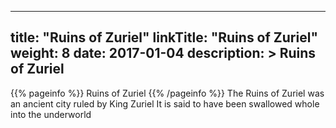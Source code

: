 
---
title: "Ruins of Zuriel"
linkTitle: "Ruins of Zuriel"
weight: 8
date: 2017-01-04
description: >
 Ruins of Zuriel
---

{{% pageinfo %}}
Ruins of Zuriel
{{% /pageinfo %}}
The Ruins of Zuriel was an ancient city ruled by King Zuriel  It is said to have been swallowed whole into the underworld
